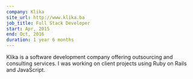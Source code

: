 ```yaml
---
company: Klika
site_url: http://www.klika.ba
job_title: Full Stack Developer
start: Apr, 2015
end: Oct, 2016
duration: 1 year 6 months
---
```

Klika is a software development company offering outsourcing and
consulting services. I was working on client projects using Ruby on Rails
and JavaScript.
